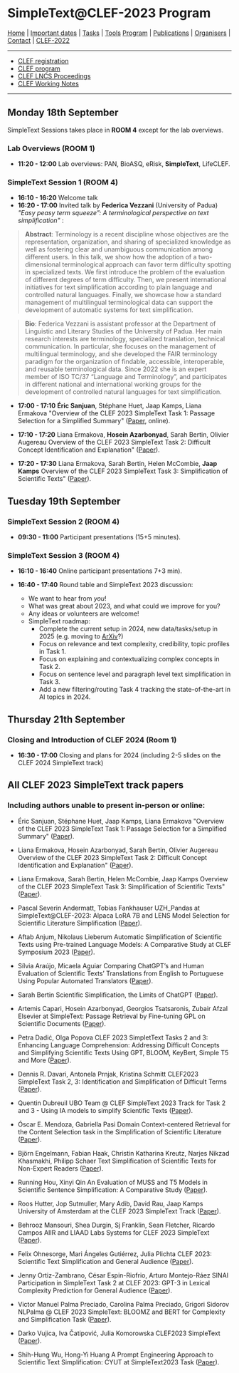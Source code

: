 # SimpleText@CLEF-2023 Program


[Home](./) | [Important dates](./dates) | [Tasks](./tasks)  | [Tools](./tools) 
[Program](./program) | [Publications](./publications) | [Organisers](./organisers) | [Contact](./contact) | [CLEF-2022](https://simpletext-project.com/2022/clef/en/)


------------------------------------------------------------

* [CLEF registration](https://clef2023.clef-initiative.eu/index.php?page=Pages/conferenceRegistration.html)
* [CLEF program](https://clef2023.clef-initiative.eu/index.php?page=Pages/programme.html)
* [CLEF LNCS Proceedings](https://link.springer.com/conference/clef)
* [CLEF Working Notes](https://ceur-ws.org/)

------------------------------------------------------------
## Monday 18th September 

SimpleText Sessions takes place in **ROOM 4** except for the lab overviews.

### Lab Overviews (ROOM 1)
* **11:20 - 12:00** Lab overviews: PAN, BioASQ, eRisk, **SimpleText**, LifeCLEF.

### SimpleText Session 1 (ROOM 4)

* **16:10 - 16:20** Welcome talk 
* **16:20 - 17:00** Invited talk by **Federica Vezzani** (University of Padua) _"Easy peasy term squeeze”: A terminological perspective on text simplification"_ : 

> **Abstract**: Terminology is a recent discipline whose objectives are the representation, organization, and sharing of specialized knowledge as well as fostering clear and unambiguous communication among different users. In this talk, we show how the adoption of a two-dimensional terminological approach can favor term difficulty spotting in specialized texts.  We first introduce the problem of the evaluation of different degrees of term difficulty. Then, we present international initiatives for text simplification according to plain language and controlled natural languages. Finally, we showcase how a standard management of multilingual terminological data can support the development of automatic systems for text simplification.

> **Bio**: Federica Vezzani is assistant professor at the Department of Linguistic and Literary Studies of the University of Padua. Her main research interests are terminology, specialized translation, technical communication. In particular, she focuses on the management of multilingual terminology, and she developed the FAIR terminology paradigm for the organization of findable, accessible, interoperable, and reusable terminological data. Since 2022 she is an expert member of ISO TC/37 “Language and Terminology”, and participates in different national and international working groups for the development of controlled natural languages for text simplification.

* **17:00 - 17:10** **Éric Sanjuan**, Stéphane Huet, Jaap Kamps, Liana Ermakova
"Overview of the CLEF 2023 SimpleText Task 1: Passage Selection for a Simplified Summary" 
([Paper](https://www.dei.unipd.it/~faggioli/temp/CLEF2023-proceedings/paper-238.pdf), online).

* **17:10 - 17:20** Liana Ermakova, **Hosein Azarbonyad**, Sarah Bertin, Olivier Augereau
Overview of the CLEF 2023 SimpleText Task 2: Difficult Concept Identification and Explanation"
([Paper](https://www.dei.unipd.it/~faggioli/temp/CLEF2023-proceedings/paper-239.pdf)).

* **17:20 - 17:30** Liana Ermakova, Sarah Bertin, Helen McCombie, **Jaap Kamps**
Overview of the CLEF 2023 SimpleText Task 3: Simplification of Scientific Texts"
([Paper](https://www.dei.unipd.it/~faggioli/temp/CLEF2023-proceedings/paper-240.pdf)).

## Tuesday 19th September 

### SimpleText Session 2 (ROOM 4)

* **09:30 - 11:00** Participant presentations (15+5 minutes).

### SimpleText Session 3 (ROOM 4)

* **16:10 - 16:40** Online participant presentations 7+3 min).
  
* **16:40 - 17:40** Round table and SimpleText 2023 discussion:
    * We want to hear from *you*!
    * What was great about 2023, and what could we improve for you?
    * Any ideas or volunteers are welcome!
    * SimpleText roadmap:
        * Complete the current setup in 2024, new data/tasks/setup in 2025 (e.g. moving to [ArXiv](https://arxiv.org/)?)
        * Focus on relevance and text complexity, credibility, topic profiles in Task 1.
        * Focus on explaining and contextualizing complex concepts in Task 2.
        * Focus on sentence level and paragraph level text simplification in Task 3.
        * Add a new filtering/routing Task 4 tracking the state-of-the-art in AI topics in 2024.
      
## Thursday 21th September

### Closing and Introduction of CLEF 2024 (Room 1)
* **16:30 - 17:00** Closing and plans for 2024 (including 2-5 slides on the CLEF 2024 SimpleText track)

## All CLEF 2023 SimpleText track papers 

### Including authors unable to present in-person or online:

* Éric Sanjuan, Stéphane Huet, Jaap Kamps, Liana Ermakova
"Overview of the CLEF 2023 SimpleText Task 1: Passage Selection for a Simplified Summary" 
([Paper](https://www.dei.unipd.it/~faggioli/temp/CLEF2023-proceedings/paper-238.pdf)).

* Liana Ermakova, Hosein Azarbonyad, Sarah Bertin, Olivier Augereau
Overview of the CLEF 2023 SimpleText Task 2: Difficult Concept Identification and Explanation"
([Paper](https://www.dei.unipd.it/~faggioli/temp/CLEF2023-proceedings/paper-239.pdf)).

* Liana Ermakova, Sarah Bertin, Helen McCombie, Jaap Kamps
Overview of the CLEF 2023 SimpleText Task 3: Simplification of Scientific Texts"
([Paper](https://www.dei.unipd.it/~faggioli/temp/CLEF2023-proceedings/paper-240.pdf)).

* Pascal Severin Andermatt, Tobias Fankhauser
UZH_Pandas at SimpleText@CLEF-2023: Alpaca LoRA 7B and LENS Model Selection for Scientific Literature Simplification
([Paper](https://www.dei.unipd.it/~faggioli/temp/CLEF2023-proceedings/paper-241.pdf)).

* Aftab Anjum, Nikolaus Lieberum
Automatic Simplification of Scientific Texts using Pre-trained Language Models: A Comparative Study at CLEF Symposium 2023
([Paper](https://www.dei.unipd.it/~faggioli/temp/CLEF2023-proceedings/paper-242.pdf)).

* Sílvia Araújo, Micaela Aguiar
Comparing ChatGPT’s and Human Evaluation of Scientific Texts’ Translations from English to Portuguese Using Popular Automated Translators
([Paper](https://www.dei.unipd.it/~faggioli/temp/CLEF2023-proceedings/paper-243.pdf)).

* Sarah Bertin
Scientific Simplification, the Limits of ChatGPT
([Paper](https://www.dei.unipd.it/~faggioli/temp/CLEF2023-proceedings/paper-244.pdf)).

* Artemis Capari, Hosein Azarbonyad, Georgios Tsatsaronis, Zubair Afzal
Elsevier at SimpleText: Passage Retrieval by Fine-tuning GPL on Scientific Documents
([Paper](https://www.dei.unipd.it/~faggioli/temp/CLEF2023-proceedings/paper-245.pdf)).

* Petra Dadić, Olga Popova
CLEF 2023 SimpletText Tasks 2 and 3: Enhancing Language Comprehension: Addressing Difficult Concepts and Simplifying Scientific Texts Using GPT, BLOOM, KeyBert, Simple T5 and More
([Paper](https://www.dei.unipd.it/~faggioli/temp/CLEF2023-proceedings/paper-246.pdf)).

* Dennis R. Davari, Antonela Prnjak, Kristina Schmitt
CLEF2023 SimpleText Task 2, 3: Identification and Simplification of Difficult Terms
([Paper](https://www.dei.unipd.it/~faggioli/temp/CLEF2023-proceedings/paper-247.pdf)).

* Quentin Dubreuil
UBO Team @ CLEF SimpleText 2023 Track for Task 2 and 3 - Using IA models to simplify Scientific Texts
([Paper](https://www.dei.unipd.it/~faggioli/temp/CLEF2023-proceedings/paper-248.pdf)).

* Óscar E. Mendoza, Gabriella Pasi
Domain Context-centered Retrieval for the Content Selection task in the Simplification of Scientific Literature
([Paper](https://www.dei.unipd.it/~faggioli/temp/CLEF2023-proceedings/paper-249.pdf)).

* Björn Engelmann, Fabian Haak, Christin Katharina Kreutz, Narjes Nikzad Khasmakhi, Philipp Schaer
Text Simplification of Scientific Texts for Non-Expert Readers
([Paper](https://www.dei.unipd.it/~faggioli/temp/CLEF2023-proceedings/paper-250.pdf)).

* Running Hou, Xinyi Qin
An Evaluation of MUSS and T5 Models in Scientific Sentence Simplification: A Comparative Study
([Paper](https://www.dei.unipd.it/~faggioli/temp/CLEF2023-proceedings/paper-251.pdf)).

* Roos Hutter, Jop Sutmuller, Mary Adib, David Rau, Jaap Kamps
University of Amsterdam at the CLEF 2023 SimpleText Track
([Paper](https://www.dei.unipd.it/~faggioli/temp/CLEF2023-proceedings/paper-252.pdf)).

* Behrooz Mansouri, Shea Durgin, Sj Franklin, Sean Fletcher, Ricardo Campos
AIIR and LIAAD Labs Systems for CLEF 2023 SimpleText
([Paper](https://www.dei.unipd.it/~faggioli/temp/CLEF2023-proceedings/paper-253.pdf)).

* Felix Ohnesorge, Mari Ángeles Gutiérrez, Julia Plichta
CLEF 2023: Scientific Text Simplification and General Audience
([Paper](https://www.dei.unipd.it/~faggioli/temp/CLEF2023-proceedings/paper-254.pdf)).

* Jenny Ortiz-Zambrano, César Espin-Riofrio, Arturo Montejo-Ráez
SINAI Participation in SimpleText Task 2 at CLEF 2023: GPT-3 in Lexical Complexity Prediction for General Audience
([Paper](https://www.dei.unipd.it/~faggioli/temp/CLEF2023-proceedings/paper-255.pdf)).

* Victor Manuel Palma Preciado, Carolina Palma Preciado, Grigori Sidorov
NLPalma @ CLEF 2023 SimpleText: BLOOMZ and BERT for Complexity and Simplification Task
([Paper](https://www.dei.unipd.it/~faggioli/temp/CLEF2023-proceedings/paper-256.pdf)).

* Darko Vujica, Iva Čatipović, Julia Komorowska
CLEF2023 SimpleText
([Paper](https://www.dei.unipd.it/~faggioli/temp/CLEF2023-proceedings/paper-257.pdf)).

* Shih-Hung Wu, Hong-Yi Huang
A Prompt Engineering Approach to Scientific Text Simplification: CYUT at SimpleText2023 Task
([Paper](https://www.dei.unipd.it/~faggioli/temp/CLEF2023-proceedings/paper-258.pdf)).
